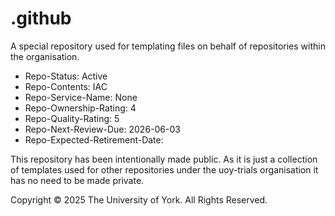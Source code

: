 # .github

A special repository used for templating files on behalf of repositories within the organisation.

- Repo-Status: Active
- Repo-Contents: IAC
- Repo-Service-Name: None
- Repo-Ownership-Rating: 4
- Repo-Quality-Rating: 5
- Repo-Next-Review-Due: 2026-06-03
- Repo-Expected-Retirement-Date: 

This repository has been intentionally made public. As it is just a collection of templates used for other repositories under the uoy-trials organisation it has no need to be made private.

Copyright © 2025 The University of York. All Rights Reserved.
